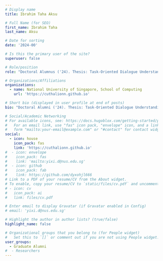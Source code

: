 ```yaml
---
# Display name
title: Ibrahim Taha Aksu

# Full Name (for SEO)
first_name: Ibrahim Taha
last_name: Aksu

# Date for sorting
date: '2024-00'

# Is this the primary user of the site?
superuser: false

# Role/position
role: "Doctoral Alumnus ('24). Thesis: Task-Oriented Dialogue Understanding and Evaluation using Minimal Data."

# Organizations/Affiliations
organizations:
  - name: National University of Singapore, School of Computing
    url: 'https://cuthalionn.github.io'

# Short bio (displayed in user profile at end of posts)
bio: "Doctoral Alumni ('24). Thesis: Task-Oriented Dialogue Understanding and Evaluation using Minimal Data."

# Social/Academic Networking
# For available icons, see: https://docs.hugoblox.com/getting-started/page-builder/#icons
#   For an email link, use "fas" icon pack, "envelope" icon, and a link in the
#   form "mailto:your-email@example.com" or "#contact" for contact widget.
social:
  - icon: house
    icon_pack: fas
    link: 'https://cuthalionn.github.io'
#  - icon: envelope
#    icon_pack: fas
#    link: 'mailto:yixi.d@nus.edu.sg'
#  - icon: github
#    icon_pack: fab
#    link: https://github.com/dyxohjl666
# Link to a PDF of your resume/CV from the About widget.
# To enable, copy your resume/CV to `static/files/cv.pdf` and uncomment the lines below.
# - icon: cv
#   icon_pack: ai
#   link: files/cv.pdf

# Enter email to display Gravatar (if Gravatar enabled in Config)
# email: 'yixi.d@nus.edu.sg'

# Highlight the author in author lists? (true/false)
highlight_name: false

# Organizational groups that you belong to (for People widget)
#   Set this to `[]` or comment out if you are not using People widget.
user_groups:
  - Graduate Alumni
#  - Researchers
---
```


